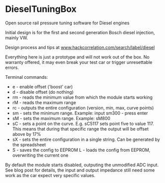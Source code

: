 # DieselTuningBox
Open source rail pressure tuning software for Diesel engines

Initial design is for the first and second generation Bosch diesel injection, mainly VW.

Design process and tips at www.hackcorrelation.com/search/label/diesel

Everything here is just a prototype and will not work out of the box.
No warranty offered, it may even break your test car or trigger unresettable errors.

Terminal commands:
- e - enable offset ('boost' car)
- d - disable offset (do nothing)
- rm - reads the minimum value from which the module starts working
- rM - reads the maximum range
- rc - outputs the entire configuration (version, min, max, curve points)
- sm - sets the minimum range. Example: input sm300 - press enter
- sM - sets the maximum range. Example: sM800
- sC - sets a point on the curve. E.g. sC5117 sets point five to value 117. This means that during that specific range the output will be offset above by 17%
- sX - sets the entire configuration in a single string. Can be generated by the spreadsheet
- S - saves the config to EEPROM
 L - loads the config from EEPROM, overwriting the current one

By default the module starts disabled, outputing the unmodified ADC input. See blog post for details, the input and output impedance still need some work as the car expect very specific values.
